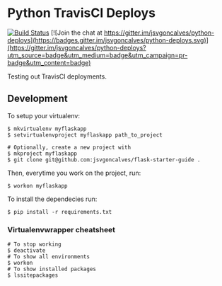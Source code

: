 Python TravisCI Deploys
======

[![Build Status](https://travis-ci.org/jsvgoncalves/python-deploys.svg?branch=master)](https://travis-ci.org/jsvgoncalves/python-deploys)
[![Join the chat at https://gitter.im/jsvgoncalves/python-deploys](https://badges.gitter.im/jsvgoncalves/python-deploys.svg)](https://gitter.im/jsvgoncalves/python-deploys?utm_source=badge&utm_medium=badge&utm_campaign=pr-badge&utm_content=badge)

Testing out TravisCI deployments.

Development
------

To setup your virtualenv:

    $ mkvirtualenv myflaskapp
    $ setvirtualenvproject myflaskapp path_to_project

    # Optionally, create a new project with
    $ mkproject myflaskapp
    $ git clone git@github.com:jsvgoncalves/flask-starter-guide .

Then, everytime you work on the project, run:

    $ workon myflaskapp

To install the dependecies run:

    $ pip install -r requirements.txt

### Virtualenvwrapper cheatsheet

    # To stop working
    $ deactivate
    # To show all environments
    $ workon
    # To show installed packages
    $ lssitepackages
